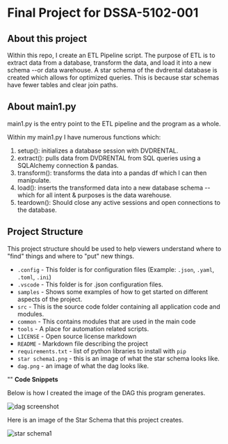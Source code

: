# Final Project for DSSA-5102-001 

## About this project
Within this repo, I create an ETL Pipeline script. The purpose of ETL is to extract data from a database, transform the data, and load it into a new schema --or data warehouse. A star schema of the dvdrental database is created which allows for optimized queries. This is because star schemas have fewer tables and clear join paths. 


## About main1.py

main1.py is the entry point to the ETL pipeline and the program as a whole. 

Within my main1.py I have numerous functions which: 

1. setup(): initializes a database session with DVDRENTAL.
2. extract(): pulls data from DVDRENTAL from SQL queries using a SQLAlchemy connection & pandas.
3. transform(): transforms the data into a pandas df which I can then manipulate. 
4. load(): inserts the transformed data into a new database schema -- which for all intent & purposes is the data warehouse.
5. teardown(): Should close any active sessions and open connections to the database.


## __Project Structure__
This project structure should be used to help viewers understand where to "find" things and where to "put" new things. 
*   `.config` - This folder is for configuration files (Example: `.json`, `.yaml`, `.toml`, `.ini`)
*   `.vscode` - This folder is for .json configuration files.
*   `samples` - Shows some examples of how to get started on different aspects of the project.
*   `src` - This is the source code folder containing all application code and modules.
*   `common` - This contains modules that are used in the main code
*   `tools` - A place for automation related scripts.
*   `LICENSE` - Open source license markdown
*   `README` - Markdown file describing the project
*   `requirements.txt` - list of python libraries to install with `pip`
*   `star schema1.png` - this is an image of what the star schema looks like.
*   `dag.png` - an image of what the dag looks like.

"" __Code Snippets__

Below is how I created the image of the DAG this program generates. 

![dag screenshot](https://user-images.githubusercontent.com/110640590/205466358-9e3a1952-456d-42da-a720-3e3fd6aa5e3b.png)

Here is an image of the Star Schema that this project creates.

![star schema1](https://user-images.githubusercontent.com/110640590/205466496-7ba9daa9-61ff-4e56-899b-afeea6d0dc15.png)
